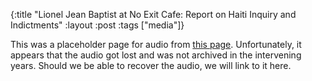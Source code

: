 {:title "Lionel Jean Baptist at No Exit Cafe: Report on Haiti Inquiry and Indictments"
:layout :post
:tags  ["media"]}

This was a placeholder page for audio from [this page](https://web.archive.org/web/20060816050200/http://www.szcz.org/misc_media/122/).  Unfortunately, it appears that the audio got lost and was not archived in the intervening years.  Should we be able to recover the audio, we will link to it here. 

